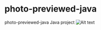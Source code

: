 # photo-previewed-java
 photo-previewed-java Java project   <img src="/path/to/capture.JPG.jpg" alt="Alt text" title="Optional title">
